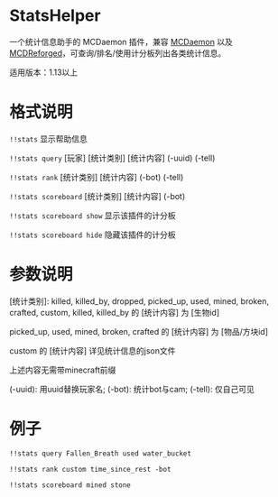 # StatsHelper

一个统计信息助手的 MCDaemon 插件，兼容 [MCDaemon](https://github.com/kafuuchino-desu/MCDaemon) 以及 [MCDReforged](https://github.com/Fallen-Breath/MCDReforged)，可查询/排名/使用计分板列出各类统计信息。

适用版本：1.13以上

# 格式说明
`!!stats` 显示帮助信息

`!!stats query` [玩家] [统计类别] [统计内容] (-uuid) (-tell)

`!!stats rank` [统计类别] [统计内容] (-bot) (-tell)

`!!stats scoreboard` [统计类别] [统计内容] (-bot)

`!!stats scoreboard show` 显示该插件的计分板

`!!stats scoreboard hide` 隐藏该插件的计分板
# 参数说明
[统计类别]: killed, killed_by, dropped, picked_up, used, mined, broken, crafted, custom, killed, killed_by 的 [统计内容] 为 [生物id]

picked_up, used, mined, broken, crafted 的 [统计内容] 为 [物品/方块id]

custom 的 [统计内容] 详见统计信息的json文件

上述内容无需带minecraft前缀

(-uuid): 用uuid替换玩家名; (-bot): 统计bot与cam; (-tell): 仅自己可见

# 例子

`!!stats query Fallen_Breath used water_bucket`

`!!stats rank custom time_since_rest -bot`

`!!stats scoreboard mined stone`
